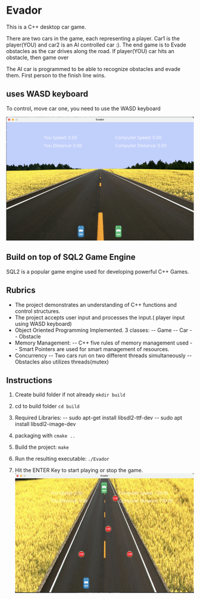 # Evador

This is a C++ desktop car game. 

There are two cars in the game, each representing a player. Car1 is the player(YOU) and car2 is an AI controlled car :).
The end game is to Evade obstacles as the car drives along the road. If player(YOU) car hits an obstacle, then game over

The AI car is programmed to be able to recognize obstacles and evade them. First person to the finish line wins.

## uses WASD keyboard
To control, move car one, you need to use the WASD keyboard

![Evador](assets/window.png)

## Build on top of SQL2 Game Engine
SQL2 is a popular game engine used for developing powerful C++ Games.

## Rubrics 
- The project demonstrates an understanding of C++ functions and control structures.
- The project accepts user input and processes the input.( player input using WASD keyboard)
- Object Oriented Programming Implemented. 3 classes:
  -- Game
  -- Car
  -- Obstacle
- Memory Management:
    -- C++ five rules of memory management used
    -- Smart Pointers are used for smart management of resources.
- Concurrency
    -- Two cars run on two different threads simultaneously
    -- Obstacles also utilizes threads(mutex)

## Instructions

1. Create build folder if not already `mkdir build`

2. cd to build folder `cd build`

3. Required Libraries:
     -- sudo apt-get install libsdl2-ttf-dev
     -- sudo apt install libsdl2-image-dev 
4. packaging with `cmake ..`

5. Build the project: `make`

6. Run the resulting executable: `./Evador`

7. Hit the ENTER Key to start playing or stop the game.
![Starting Evador](assets/start.png)